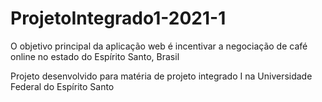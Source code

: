 # ProjetoIntegrado1-2021-1

O objetivo principal da aplicação web é incentivar a negociação de café online no estado do Espírito Santo, Brasil


Projeto desenvolvido para matéria de projeto integrado I na Universidade Federal do Espírito Santo
